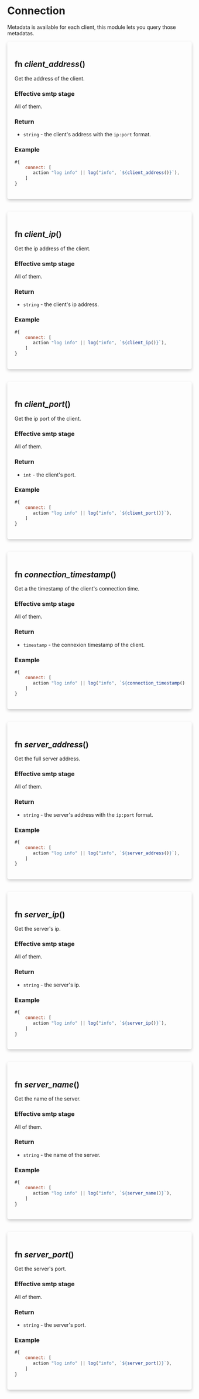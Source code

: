 # Connection
Metadata is available for each client, this module lets you query those metadatas.

<div style='box-shadow: 0 4px 8px 0 rgba(0,0,0,0.2); padding: 20px; border-radius: 5px;'>
<h2> fn <em style='color: var(--inline-code-color);'>client_address</em>() </h2>
 Get the address of the client.

 ### Effective smtp stage

 All of them.

 ### Return

 * `string` - the client's address with the `ip:port` format.

 ### Example
 ```js
 #{
     connect: [
        action "log info" || log("info", `${client_address()}`),
     ]
 }
 ```

 

</div>
<br/>
<br/>

<div style='box-shadow: 0 4px 8px 0 rgba(0,0,0,0.2); padding: 20px; border-radius: 5px;'>
<h2> fn <em style='color: var(--inline-code-color);'>client_ip</em>() </h2>
 Get the ip address of the client.

 ### Effective smtp stage

 All of them.

 ### Return

 * `string` - the client's ip address.

 ### Example
 ```js
 #{
     connect: [
        action "log info" || log("info", `${client_ip()}`),
     ]
 }
 ```

 

</div>
<br/>
<br/>

<div style='box-shadow: 0 4px 8px 0 rgba(0,0,0,0.2); padding: 20px; border-radius: 5px;'>
<h2> fn <em style='color: var(--inline-code-color);'>client_port</em>() </h2>
 Get the ip port of the client.

 ### Effective smtp stage

 All of them.

 ### Return

 * `int` - the client's port.

 ### Example
 ```js
 #{
     connect: [
        action "log info" || log("info", `${client_port()}`),
     ]
 }
 ```

 

</div>
<br/>
<br/>

<div style='box-shadow: 0 4px 8px 0 rgba(0,0,0,0.2); padding: 20px; border-radius: 5px;'>
<h2> fn <em style='color: var(--inline-code-color);'>connection_timestamp</em>() </h2>
 Get a the timestamp of the client's connection time.

 ### Effective smtp stage

 All of them.

 ### Return

 * `timestamp` - the connexion timestamp of the client.

 ### Example
 ```js
 #{
     connect: [
        action "log info" || log("info", `${connection_timestamp()}`),
     ]
 }
 ```

 

</div>
<br/>
<br/>

<div style='box-shadow: 0 4px 8px 0 rgba(0,0,0,0.2); padding: 20px; border-radius: 5px;'>
<h2> fn <em style='color: var(--inline-code-color);'>server_address</em>() </h2>
 Get the full server address.

 ### Effective smtp stage

 All of them.

 ### Return

 * `string` - the server's address with the `ip:port` format.

 ### Example
 ```js
 #{
     connect: [
        action "log info" || log("info", `${server_address()}`),
     ]
 }
 ```

 

</div>
<br/>
<br/>

<div style='box-shadow: 0 4px 8px 0 rgba(0,0,0,0.2); padding: 20px; border-radius: 5px;'>
<h2> fn <em style='color: var(--inline-code-color);'>server_ip</em>() </h2>
 Get the server's ip.

 ### Effective smtp stage

 All of them.

 ### Return

 * `string` - the server's ip.

 ### Example
 ```js
 #{
     connect: [
        action "log info" || log("info", `${server_ip()}`),
     ]
 }
 ```

 

</div>
<br/>
<br/>

<div style='box-shadow: 0 4px 8px 0 rgba(0,0,0,0.2); padding: 20px; border-radius: 5px;'>
<h2> fn <em style='color: var(--inline-code-color);'>server_name</em>() </h2>
 Get the name of the server.

 ### Effective smtp stage

 All of them.

 ### Return

 * `string` - the name of the server.

 ### Example
 ```js
 #{
     connect: [
        action "log info" || log("info", `${server_name()}`),
     ]
 }
 ```

 

</div>
<br/>
<br/>

<div style='box-shadow: 0 4px 8px 0 rgba(0,0,0,0.2); padding: 20px; border-radius: 5px;'>
<h2> fn <em style='color: var(--inline-code-color);'>server_port</em>() </h2>
 Get the server's port.

 ### Effective smtp stage

 All of them.

 ### Return

 * `string` - the server's port.

 ### Example
 ```js
 #{
     connect: [
        action "log info" || log("info", `${server_port()}`),
     ]
 }
 ```

 

</div>
<br/>
<br/>